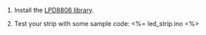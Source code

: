 1. Install the [LPD8806 library](https://github.com/workshopweekend/led_strip/raw/master/project/LPD8806.zip).

2. Test your strip with some sample code:
    <%= led_strip.ino =%>
